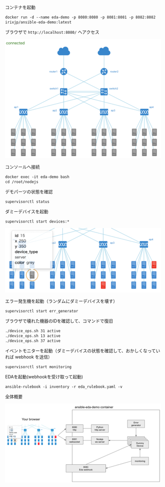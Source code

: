 
コンテナを起動
```
docker run -d --name eda-demo -p 8080:8080 -p 8081:8081 -p 8082:8082 irixjp/ansible-eda-demo:latest
```

ブラウザで `http://localhost:8080/` へアクセス

![images/initial_state.png](images/initial_state.png)

コンソールへ接続
```
docker exec -it eda-demo bash
cd /root/nodejs
```

デモパーツの状態を確認
```
supervisorctl status
```

ダミーデバイスを起動
```
supervisorctl start devices:*
```

![images/error_state.png](images/error_state.png)


エラー発生機を起動（ランダムにダミーデバイスを壊す）
```
supervisorctl start err_generator
```

ブラウザで壊れた機器のIDを確認して、コマンドで復旧
```
./device_ops.sh 31 active
./device_ops.sh 13 active
./device_ops.sh 37 active
```

イベントモニターを起動（ダミーデバイスの状態を確認して、おかしくなっていれば webhook を送信）
```
supervisorctl start monitoring
```

EDAを起動(webhookを受け取って起動)
```
ansible-rulebook -i inventory -r eda_rulebook.yaml -v
```

全体概要

![images/structure.png](images/structure.png)

